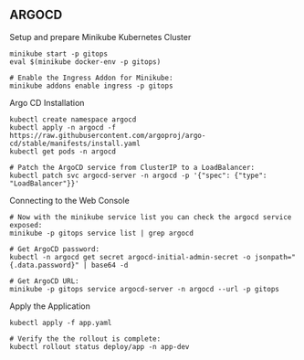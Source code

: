 ## ARGOCD

Setup and prepare Minikube Kubernetes Cluster
```
minikube start -p gitops
eval $(minikube docker-env -p gitops)

# Enable the Ingress Addon for Minikube:
minikube addons enable ingress -p gitops
```

Argo CD Installation
```
kubectl create namespace argocd
kubectl apply -n argocd -f https://raw.githubusercontent.com/argoproj/argo-cd/stable/manifests/install.yaml
kubectl get pods -n argocd

# Patch the ArgoCD service from ClusterIP to a LoadBalancer:
kubectl patch svc argocd-server -n argocd -p '{"spec": {"type": "LoadBalancer"}}'
```

Connecting to the Web Console
```
# Now with the minikube service list you can check the argocd service exposed:
minikube -p gitops service list | grep argocd

# Get ArgoCD password:
kubectl -n argocd get secret argocd-initial-admin-secret -o jsonpath="{.data.password}" | base64 -d

# Get ArgoCD URL:
minikube -p gitops service argocd-server -n argocd --url -p gitops
```

Apply the Application
```
kubectl apply -f app.yaml

# Verify the the rollout is complete:
kubectl rollout status deploy/app -n app-dev
```





